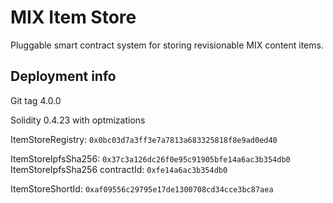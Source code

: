 # MIX Item Store

Pluggable smart contract system for storing revisionable MIX content items.

## Deployment info

Git tag 4.0.0

Solidity 0.4.23 with optmizations

ItemStoreRegistry: `0x0bc03d7a3ff3e7a7813a683325818f8e9ad0ed40`

ItemStoreIpfsSha256: `0x37c3a126dc26f0e95c91905bfe14a6ac3b354db0`
ItemStoreIpfsSha256 contractId: `0xfe14a6ac3b354db0`

ItemStoreShortId: `0xaf09556c29795e17de1300708cd34cce3bc87aea`
